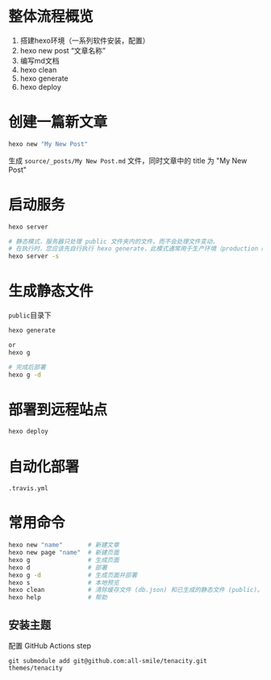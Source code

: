 # 整体流程概览
1. 搭建hexo环境（一系列软件安装，配置）
2. hexo new post “文章名称”
3. 编写md文档
4. hexo clean
5. hexo generate
6. hexo deploy
# 创建一篇新文章
```bash
hexo new "My New Post"
```
生成 `source/_posts/My New Post.md` 文件，同时文章中的 title 为 "My New Post"

# 启动服务
```bash
hexo server

# 静态模式，服务器只处理 public 文件夹内的文件，而不会处理文件变动，
# 在执行时，您应该先自行执行 hexo generate，此模式通常用于生产环境（production mode）下。
hexo server -s
```

# 生成静态文件

`public`目录下

```bash
hexo generate

or
hexo g

# 完成后部署
hexo g -d
```

# 部署到远程站点

```bash
hexo deploy
```

# 自动化部署
```
.travis.yml
```

# 常用命令
```bash
hexo new "name"       # 新建文章
hexo new page "name"  # 新建页面
hexo g                # 生成页面
hexo d                # 部署
hexo g -d             # 生成页面并部署
hexo s                # 本地预览
hexo clean            # 清除缓存文件 (db.json) 和已生成的静态文件 (public)。在某些情况（尤其是更换主题后），如果发现您对站点的更改无论如何也不生效，您可能需要运行该命令。
hexo help             # 帮助
```

## 安装主题

配置 GitHub Actions step

```
git submodule add git@github.com:all-smile/tenacity.git themes/tenacity
```